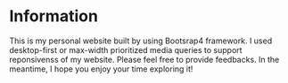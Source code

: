 # Information
This is my personal website built by using Bootsrap4 framework. I used desktop-first or max-width prioritized media queries to support reponsivenss of my website. Please feel free to provide feedbacks. In the meantime, I hope you enjoy your time exploring it!
